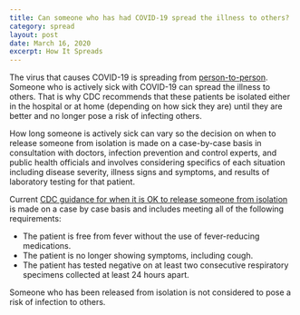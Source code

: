 ```yaml
---
title: Can someone who has had COVID-19 spread the illness to others?
category: spread
layout: post
date: March 16, 2020
excerpt: How It Spreads
---
```


The virus that causes COVID-19 is spreading from <a href="https://www.cdc.gov/coronavirus/2019-ncov/prepare/transmission.html?CDC_AA_refVal=https%3A%2F%2Fwww.cdc.gov%2Fcoronavirus%2F2019-ncov%2Fabout%2Ftransmission.html"> person-to-person</a>. 
Someone who is actively sick with COVID-19 can spread the illness to others. That is why CDC recommends that these patients 
be isolated either in the hospital or at home (depending on how sick they are) until they are better and no longer pose a risk 
of infecting others.

How long someone is actively sick can vary so the decision on when to release someone from isolation is made on a 
case-by-case basis in consultation with doctors, infection prevention and control experts, and public health officials and 
involves considering specifics of each situation including disease severity, illness signs and symptoms, and results of 
laboratory testing for that patient.

Current <a href="https://www.cdc.gov/coronavirus/2019-ncov/hcp/disposition-hospitalized-patients.html"> CDC guidance for 
when it is OK to release someone from isolation</a> is made on a case by case basis and includes meeting all of the 
following requirements:

- The patient is free from fever without the use of fever-reducing medications.
- The patient is no longer showing symptoms, including cough.
- The patient has tested negative on at least two consecutive respiratory specimens collected at least 24 hours apart.

Someone who has been released from isolation is not considered to pose a risk of infection to others.
